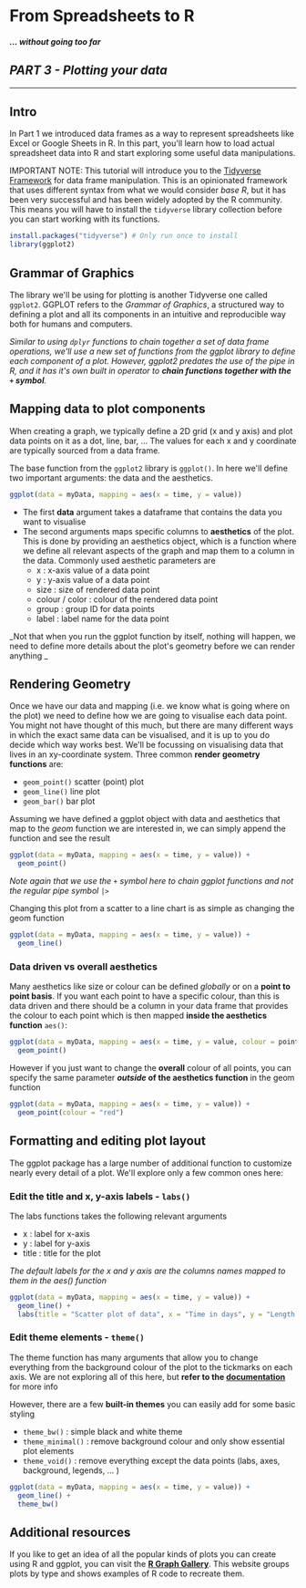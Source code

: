 # From Spreadsheets to R

#### *... without going too far*

## *PART 3 - Plotting your data*

------------------------------------------------------------------------

## Intro

In Part 1 we introduced data frames as a way to represent spreadsheets like Excel or Google Sheets in R. In this part, you'll learn how to load actual spreadsheet data into R and start exploring some useful data manipulations.

IMPORTANT NOTE: This tutorial will introduce you to the [Tidyverse Framework](https://www.tidyverse.org/) for data frame manipulation. This is an opinionated framework that uses different syntax from what we would consider *base R*, but it has been very successful and has been widely adopted by the R community. This means you will have to install the `tidyverse` library collection before you can start working with its functions.

``` r
install.packages("tidyverse") # Only run once to install
library(ggplot2)
```

## Grammar of Graphics

The library we'll be using for plotting is another Tidyverse one called `ggplot2`. GGPLOT refers to the _Grammar of Graphics_, a structured way to defining a plot and all its components in an intuitive and reproducible way both for humans and computers. 

_Similar to using `dplyr` functions to chain together a set of data frame operations, we'll use a new set of functions from the ggplot library to define each component of a plot. However, ggplot2 predates the use of the pipe in R, and it has it's own built in operator to **chain functions together with the `+` symbol**._ 

##  Mapping data to plot components

When creating a graph, we typically define a 2D grid (x and y axis) and plot data points on it as a dot, line, bar, ... The values for each x and y coordinate are typically sourced from a data frame.

The base function from the `ggplot2` library is `ggplot()`. In here we'll define two important arguments: the data and the aesthetics.
```r
ggplot(data = myData, mapping = aes(x = time, y = value))
```

- The first **data** argument takes a dataframe that contains the data you want to visualise
- The second arguments maps specific columns to **aesthetics** of the plot. This is done by providing an aesthetics object, which is a function where we define all relevant aspects of the graph and map them to a column in the data. Commonly used aesthetic parameters are
  * x : x-axis value of a data point
  * y : y-axis value of a data point
  * size : size of rendered data point
  * colour / color : colour of the rendered data point
  * group : group ID for data points
  * label : label name for the data point

_Not that when you run the ggplot function by itself, nothing will happen, we need to define more details about the plot's geometry before we can render anything _

## Rendering Geometry

Once we have our data and mapping (i.e. we know what is going where on the plot) we need to define how we are going to visualise each data point. You might not have thought of this much, but there are many different ways in which the exact same data can be visualised, and it is up to you do decide which way works best. We'll be focussing on visualising data that lives in an xy-coordinate system. Three common  **render geometry functions** are:

- `geom_point()` scatter (point) plot
- `geom_line()` line plot
- `geom_bar()` bar plot

Assuming we have defined a ggplot object with data and aesthetics that map to the _geom_ function we are interested in, we can simply append the function and see the result

```r
ggplot(data = myData, mapping = aes(x = time, y = value)) + 
  geom_point()
```
_Note again that we use the `+` symbol here to chain ggplot functions and not the regular pipe symbol `|>`_

Changing this plot from a scatter to a line chart is as simple as changing the geom function

```r
ggplot(data = myData, mapping = aes(x = time, y = value)) + 
  geom_line()
```

### Data driven vs overall aesthetics

Many aesthetics like size or colour can be defined _globally_ or on a **point to point basis**. If you want each point to have a specific colour, than this is data driven and there should be a column in your data frame that provides the colour to each point which is then mapped **inside the aesthetics function** `aes()`:

```r
ggplot(data = myData, mapping = aes(x = time, y = value, colour = pointCol)) + 
  geom_point()
```

However if you just want to change the **overall** colour of all points, you can specify the same parameter **_outside_ of the aesthetics function** in the geom function

```r
ggplot(data = myData, mapping = aes(x = time, y = value)) + 
  geom_point(colour = "red")
```

## Formatting and editing plot layout

The ggplot package has a large number of additional function to customize nearly every detail of a plot. We'll explore only a few common ones here:

### Edit the title and x, y-axis labels - `labs()`

The labs functions takes the following relevant arguments
- x : label for x-axis
- y : label for y-axis
- title : title for the plot

_The default labels for the x and y axis are the columns names mapped to them in the aes() function_

```r
ggplot(data = myData, mapping = aes(x = time, y = value)) + 
  geom_line() +
  labs(title = "Scatter plot of data", x = "Time in days", y = "Length in meters")
```


### Edit theme elements - `theme()`

The theme function has many arguments that allow you to change everything from the background colour of the plot to the tickmarks on each axis. We are not exploring all of this here, but **refer to the [documentation](https://ggplot2.tidyverse.org/reference/theme.html)** for more info

However, there are a few **built-in themes** you can easily add for some basic styling

- `theme_bw()` : simple black and white theme
- `theme_minimal()` : remove background colour and only show essential plot elements
- `theme_void()` : remove everything except the data points (labs, axes, background, legends, ... )

```r
ggplot(data = myData, mapping = aes(x = time, y = value)) + 
  geom_line() +
  theme_bw()
```

## Additional resources

If you like to get an idea of all the popular kinds of plots you can create using R and ggplot, you can visit the **[R Graph Gallery](https://r-graph-gallery.com/barplot.html)**. This website groups plots by type and shows examples of R code to recreate them.
